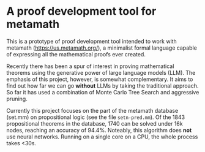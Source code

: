 # A proof development tool for metamath

This is a prototype of proof development tool intended to work with metamath (https://us.metamath.org/), a minimalist formal language capable of expressing all the mathematical proofs ever created.

Recently there has been a spur of interest in proving mathematical theorems using the generative power of large language models (LLM). The emphasis of this project, however, is somewhat complementary. It aims to find out how far we can go **without** LLMs by taking the traditional approach. So far it has used a combination of Monte Carlo Tree Search and aggressive pruning.

Currently this project focuses on the part of the metamath database (set.mm) on propositional logic (see the file `setn-pred.mm`). Of the 1843 propositional theorems in the database, 1740 can be solved under 16k nodes, reaching an accuracy of 94.4%. Noteably, this algorithm does **not** use neural networks. Running on a single core on a CPU, the whole process takes <30s.
